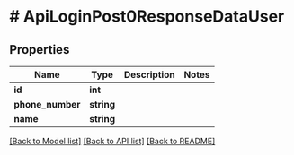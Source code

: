 # # ApiLoginPost0ResponseDataUser

## Properties

Name | Type | Description | Notes
------------ | ------------- | ------------- | -------------
**id** | **int** |  |
**phone_number** | **string** |  |
**name** | **string** |  |

[[Back to Model list]](../../README.md#models) [[Back to API list]](../../README.md#endpoints) [[Back to README]](../../README.md)
